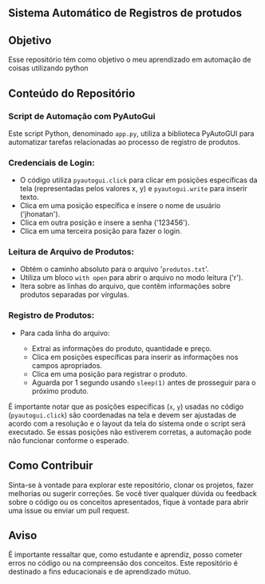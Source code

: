 <h2>Sistema Automático de Registros de protudos</h2>

<h2>Objetivo</h2>
<p>Esse repositório tém como objetivo o meu aprendizado em automação de coisas utilizando python</p>

<h2>Conteúdo do Repositório</h2>
<h3>Script de Automação com PyAutoGui</h3>
 <p>
        Este script Python, denominado <code>app.py</code>, utiliza a biblioteca PyAutoGUI para automatizar tarefas relacionadas ao processo de registro de produtos.
</p>

 <h3>Credenciais de Login:</h3>

 <ul>
        <li>O código utiliza <code>pyautogui.click</code> para clicar em posições específicas da tela (representadas pelos valores x, y) e <code>pyautogui.write</code> para inserir texto.</li>
        <li>Clica em uma posição específica e insere o nome de usuário ('jhonatan').</li>
        <li>Clica em outra posição e insere a senha ('123456').</li>
        <li>Clica em uma terceira posição para fazer o login.</li>
</ul>

<h3>Leitura de Arquivo de Produtos:</h3>

 <ul>
        <li>Obtém o caminho absoluto para o arquivo '<code>produtos.txt</code>'.</li>
        <li>Utiliza um bloco <code>with open</code> para abrir o arquivo no modo leitura ('r').</li>
        <li>Itera sobre as linhas do arquivo, que contêm informações sobre produtos separadas por vírgulas.</li>
    </ul>


  <h3>Registro de Produtos:</h3>

  <ul>
        <li>Para cada linha do arquivo:</li>
        <ul>
            <li>Extrai as informações do produto, quantidade e preço.</li>
            <li>Clica em posições específicas para inserir as informações nos campos apropriados.</li>
            <li>Clica em uma posição para registrar o produto.</li>
            <li>Aguarda por 1 segundo usando <code>sleep(1)</code> antes de prosseguir para o próximo produto.</li>
        </ul>
    </ul>


<p>
        É importante notar que as posições específicas (<code>x</code>, <code>y</code>) usadas no código (<code>pyautogui.click</code>) são coordenadas na tela e devem ser ajustadas de acordo com a resolução e o layout da tela do sistema onde o script será executado. Se essas posições não estiverem corretas, a automação pode não funcionar conforme o esperado.
    </p>

<h2>Como Contribuir</h2>
<p>Sinta-se à vontade para explorar este repositório, clonar os projetos, fazer melhorias ou sugerir correções. Se você tiver qualquer dúvida ou feedback sobre o código ou os conceitos apresentados, fique à vontade para abrir uma issue ou enviar um pull request.</p>

<h2>Aviso</h2>
<p>É importante ressaltar que, como estudante e aprendiz, posso cometer erros no código ou na compreensão dos conceitos. Este repositório é destinado a fins educacionais e de aprendizado mútuo.</p>
